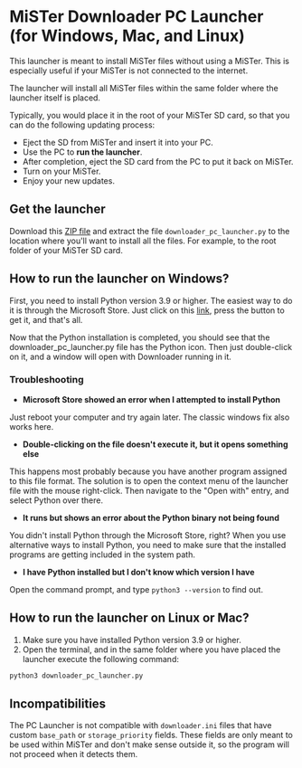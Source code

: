 # MiSTer Downloader PC Launcher (for Windows, Mac, and Linux)

This launcher is meant to install MiSTer files without using a MiSTer. This is especially useful if your MiSTer is not connected to the internet.

The launcher will install all MiSTer files within the same folder where the launcher itself is placed.

Typically, you would place it in the root of your MiSTer SD card, so that you can do the following updating process:
- Eject the SD from MiSTer and insert it into your PC.
- Use the PC to **run the launcher**.
- After completion, eject the SD card from the PC to put it back on MiSTer.
- Turn on your MiSTer.
- Enjoy your new updates.

## Get the launcher

Download this [ZIP file](https://github.com/theypsilon/Update_All_MiSTer/releases/latest/download/update_all.zip) and extract the file `downloader_pc_launcher.py` to the location where you'll want to install all the files. For example, to the root folder of your MiSTer SD card.

## How to run the launcher on Windows?

First, you need to install Python version 3.9 or higher. The easiest way to do it is through the Microsoft Store. Just click on this [link](https://www.microsoft.com/store/productId/9PJPW5LDXLZ5), press the button to get it, and that's all.

Now that the Python installation is completed, you should see that the downloader_pc_launcher.py file has the Python icon. Then just double-click on it, and a window will open with Downloader running in it.

### Troubleshooting

* **Microsoft Store showed an error when I attempted to install Python**

Just reboot your computer and try again later. The classic windows fix also works here.

* **Double-clicking on the file doesn't execute it, but it opens something else**

This happens most probably because you have another program assigned to this file format. The solution is to open the context menu of the launcher file with the mouse right-click. Then navigate to the "Open with" entry, and select Python over there.

* **It runs but shows an error about the Python binary not being found**

You didn't install Python through the Microsoft Store, right? When you use alternative ways to install Python, you need to make sure that the installed programs are getting included in the system path.

* **I have Python installed but I don't know which version I have**

Open the command prompt, and type `python3 --version` to find out.

## How to run the launcher on Linux or Mac?

1. Make sure you have installed Python version 3.9 or higher.
2. Open the terminal, and in the same folder where you have placed the launcher execute the following command: 
```sh
python3 downloader_pc_launcher.py
```

## Incompatibilities

The PC Launcher is not compatible with `downloader.ini` files that have custom `base_path` or `storage_priority` fields. These fields are only meant to be used within MiSTer and don't make sense outside it, so the program will not proceed when it detects them.